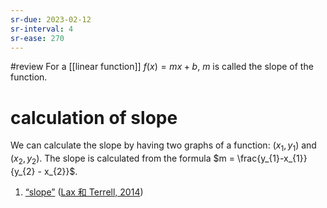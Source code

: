 ```yaml
---
sr-due: 2023-02-12
sr-interval: 4
sr-ease: 270
---
```


#review 
For a [[linear function]] $f (x) = mx + b$, $m$ is called the slope of the function. 

# calculation of slope 
We can calculate the slope by having two graphs of a function: $(x_1, y_1)$ and $(x_2,y_2)$. The slope is calculated from the formula $m = \frac{y_{1}-x_{1}}{y_{2} - x_{2}}$.





1. <span class="highlight" data-annotation="%7B%22attachmentURI%22%3A%22http%3A%2F%2Fzotero.org%2Fusers%2F9667514%2Fitems%2FYL3VT4CZ%22%2C%22annotationKey%22%3A%22VIUKFLYL%22%2C%22color%22%3A%22%23ffd400%22%2C%22pageLabel%22%3A%2256%22%2C%22position%22%3A%7B%22pageIndex%22%3A68%2C%22rects%22%3A%5B%5B53.881%2C360.71%2C385.53%2C371.342%5D%5D%7D%2C%22citationItem%22%3A%7B%22uris%22%3A%5B%22http%3A%2F%2Fzotero.org%2Fusers%2F9667514%2Fitems%2FT6IUTL24%22%5D%2C%22locator%22%3A%2256%22%7D%7D" ztype="zhighlight"><a href="zotero://open-pdf/library/items/YL3VT4CZ?page=69&#x26;annotation=VIUKFLYL">“slope”</a></span> <span class="citation" data-citation="%7B%22citationItems%22%3A%5B%7B%22uris%22%3A%5B%22http%3A%2F%2Fzotero.org%2Fusers%2F9667514%2Fitems%2FT6IUTL24%22%5D%2C%22itemData%22%3A%7B%22id%22%3A%22http%3A%2F%2Fzotero.org%2Fusers%2F9667514%2Fitems%2FT6IUTL24%22%2C%22type%22%3A%22book%22%2C%22collection-title%22%3A%22Undergraduate%20Texts%20in%20Mathematics%22%2C%22event-place%22%3A%22New%20York%2C%20NY%22%2C%22ISBN%22%3A%22978-1-4614-7945-1%22%2C%22language%22%3A%22en%22%2C%22note%22%3A%22DOI%3A%2010.1007%2F978-1-4614-7946-8%22%2C%22publisher%22%3A%22Springer%20New%20York%22%2C%22publisher-place%22%3A%22New%20York%2C%20NY%22%2C%22source%22%3A%22DOI.org%20(Crossref)%22%2C%22title%22%3A%22Calculus%20With%20Applications%22%2C%22URL%22%3A%22http%3A%2F%2Flink.springer.com%2F10.1007%2F978-1-4614-7946-8%22%2C%22author%22%3A%5B%7B%22family%22%3A%22Lax%22%2C%22given%22%3A%22Peter%20D.%22%7D%2C%7B%22family%22%3A%22Terrell%22%2C%22given%22%3A%22Maria%20Shea%22%7D%5D%2C%22accessed%22%3A%7B%22date-parts%22%3A%5B%5B%222022%22%2C12%2C19%5D%5D%7D%2C%22issued%22%3A%7B%22date-parts%22%3A%5B%5B%222014%22%5D%5D%7D%7D%7D%5D%2C%22properties%22%3A%7B%7D%7D" ztype="zcitation">(<span class="citation-item"><a href="zotero://select/library/items/T6IUTL24">Lax 和 Terrell, 2014</a></span>)</span>
